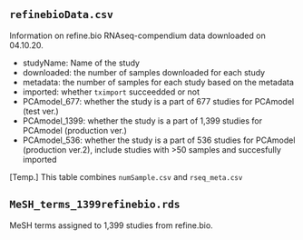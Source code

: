## `refinebioData.csv`
Information on refine.bio RNAseq-compendium data downloaded on 04.10.20.    
- studyName: Name of the study   
- downloaded: the number of samples downloaded for each study   
- metadata: the number of samples for each study based on the metadata   
- imported: whether `tximport` succeedded or not   
- PCAmodel_677: whether the study is a part of 677 studies for PCAmodel (test ver.)   
- PCAmodel_1399: whether the study is a part of 1,399 studies for PCAmodel (production ver.)   
- PCAmodel_536: whether the study is a part of 536 studies for PCAmodel (production ver.2),
include studies with >50 samples and succesfully imported

[Temp.] This table combines `numSample.csv` and `rseq_meta.csv`


## `MeSH_terms_1399refinebio.rds`
MeSH terms assigned to 1,399 studies from refine.bio. 
